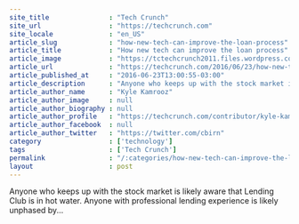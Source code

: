 ```yaml
---
site_title               : "Tech Crunch"
site_url                 : "https://techcrunch.com"
site_locale              : "en_US"
article_slug             : "how-new-tech-can-improve-the-loan-process"
article_title            : "How new tech can improve the loan process"
article_image            : "https://tctechcrunch2011.files.wordpress.com/2016/06/cloud-lending.png?w=764&h=400&crop=1"
article_url              : "https://techcrunch.com/2016/06/23/how-new-tech-can-improve-the-loan-process/"
article_published_at     : "2016-06-23T13:00:55-03:00"
article_description      : "Anyone who keeps up with the stock market is likely aware that Lending Club is in hot water. Anyone with professional lending experience is likely unphased by..."
article_author_name      : "Kyle Kamrooz"
article_author_image     : null
article_author_biography : null
article_author_profile   : "https://techcrunch.com/contributor/kyle-kamrooz/"
article_author_facebook  : null
article_author_twitter   : "https://twitter.com/cbirn"
category                 : ['technology']
tags                     : ['Tech Crunch']
permalink                : "/:categories/how-new-tech-can-improve-the-loan-process/"
layout                   : post
---
```


Anyone who keeps up with the stock market is likely aware that Lending Club is in hot water. Anyone with professional lending experience is likely unphased by...
